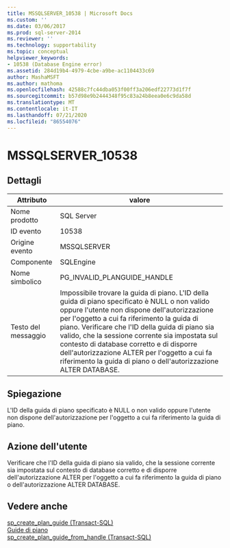```yaml
---
title: MSSQLSERVER_10538 | Microsoft Docs
ms.custom: ''
ms.date: 03/06/2017
ms.prod: sql-server-2014
ms.reviewer: ''
ms.technology: supportability
ms.topic: conceptual
helpviewer_keywords:
- 10538 (Database Engine error)
ms.assetid: 284d19b4-4979-4cbe-a9be-ac1104433c69
author: MashaMSFT
ms.author: mathoma
ms.openlocfilehash: 42588c7fc44dba053f00ff3a206edf22773d1f7f
ms.sourcegitcommit: b57d98e9b2444348f95c83a24b8eea0e6c9da58d
ms.translationtype: MT
ms.contentlocale: it-IT
ms.lasthandoff: 07/21/2020
ms.locfileid: "86554076"
---
```

# <a name="mssqlserver_10538"></a>MSSQLSERVER_10538
    
## <a name="details"></a>Dettagli  
  
|Attributo|valore|  
|-|-|  
|Nome prodotto|SQL Server|  
|ID evento|10538|  
|Origine evento|MSSQLSERVER|  
|Componente|SQLEngine|  
|Nome simbolico|PG_INVALID_PLANGUIDE_HANDLE|  
|Testo del messaggio|Impossibile trovare la guida di piano. L'ID della guida di piano specificato è NULL o non valido oppure l'utente non dispone dell'autorizzazione per l'oggetto a cui fa riferimento la guida di piano. Verificare che l'ID della guida di piano sia valido, che la sessione corrente sia impostata sul contesto di database corretto e di disporre dell'autorizzazione ALTER per l'oggetto a cui fa riferimento la guida di piano o dell'autorizzazione ALTER DATABASE.|  
  
## <a name="explanation"></a>Spiegazione  
 L'ID della guida di piano specificato è NULL o non valido oppure l'utente non dispone dell'autorizzazione per l'oggetto a cui fa riferimento la guida di piano.  
  
## <a name="user-action"></a>Azione dell'utente  
 Verificare che l'ID della guida di piano sia valido, che la sessione corrente sia impostata sul contesto di database corretto e di disporre dell'autorizzazione ALTER per l'oggetto a cui fa riferimento la guida di piano o dell'autorizzazione ALTER DATABASE.  
  
## <a name="see-also"></a>Vedere anche  
 [sp_create_plan_guide &#40;Transact-SQL&#41;](/sql/relational-databases/system-stored-procedures/sp-create-plan-guide-transact-sql)   
 [Guide di piano](../performance/plan-guides.md)   
 [sp_create_plan_guide_from_handle &#40;Transact-SQL&#41;](/sql/relational-databases/system-stored-procedures/sp-create-plan-guide-from-handle-transact-sql)  
  
  

